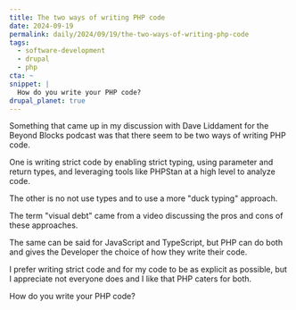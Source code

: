 ```yaml
---
title: The two ways of writing PHP code
date: 2024-09-19
permalink: daily/2024/09/19/the-two-ways-of-writing-php-code
tags:
  - software-development
  - drupal
  - php
cta: ~
snippet: |
  How do you write your PHP code?
drupal_planet: true
---
```


Something that came up in my discussion with Dave Liddament for the Beyond Blocks podcast was that there seem to be two ways of writing PHP code.

One is writing strict code by enabling strict typing, using parameter and return types, and leveraging tools like PHPStan at a high level to analyze code.

The other is no not use types and to use a more "duck typing" approach.

The term "visual debt" came from a video discussing the pros and cons of these approaches.

The same can be said for JavaScript and TypeScript, but PHP can do both and gives the Developer the choice of how they write their code.

I prefer writing strict code and for my code to be as explicit as possible, but I appreciate not everyone does and I like that PHP caters for both.

How do you write your PHP code?
